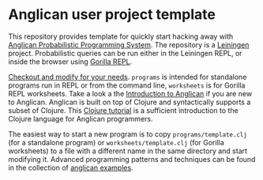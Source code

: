 # Anglican user project template

This repository provides template for quickly start hacking away
with [Anglican Probabilistic Programming
System](https://bitbucket.org/dtolpin/anglican).  The repository is
a [Leiningen](http://leiningen.org/) project. Probabilistic queries
can be run either in the Leiningen REPL, or inside the browser using
[Gorilla REPL](http://gorilla-repl.org/).

[Checkout and modify for your needs](https://bitbucket.org/dtolpin/src/HEAD/doc/intro.md).
 `programs` is intended for
standalone programs run in REPL or from the command line,
`worksheets` is for Gorilla REPL worksheets. Take a look a the
[Introduction to
Anglican](https://bitbucket.org/dtolpin/anglican/src/HEAD/code/doc/intro.md)
if you are new to Anglican.  Anglican is built on top of Clojure and
syntactically supports a subset of Clojure. This [Clojure tutorial](http://clojure-doc.org/articles/tutorials/introduction.html)
is a sufficient introduction to the Clojure language for Anglican
programmers.

The easiest way to start a new program is to copy
`programs/template.clj` (for a standalone program) or
`worksheets/template.clj` (for Gorilla worksheets) to a file with a
different name in the same directory and start modifying it.
Advanced programming patterns and techniques can be found in the
collection of [anglican examples](https://bitbucket.org/fwood/anglican-examples).